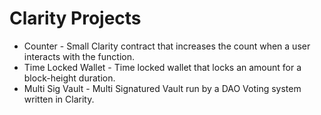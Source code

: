 # Clarity Projects

- Counter - Small Clarity contract that increases the count when a user interacts with the function.
- Time Locked Wallet - Time locked wallet that locks an amount for a block-height duration.
- Multi Sig Vault - Multi Signatured Vault run by a DAO Voting system written in Clarity.